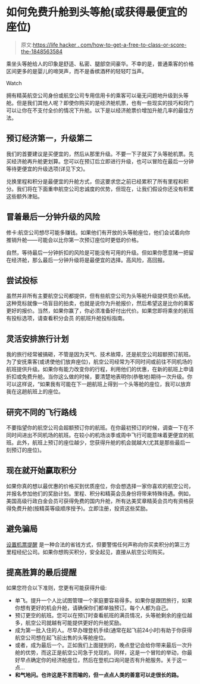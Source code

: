 # 如何免费升舱到头等舱(或获得最便宜的座位)

> 原文:[https://life hacker . com/how-to-get-a-free-to-class-or-score-the-1848563584](https://lifehacker.com/how-to-get-a-free-upgrade-to-first-class-or-score-the-1848563584)

乘坐头等舱给人的印象是舒适、私密、腿部空间豪华。不幸的是，普通乘客的价格区间更多的是婴儿的啼哭声，而不是香槟酒杯的轻轻叮当声。

Watch

拥有精英航空公司身份或航空公司专用信用卡的乘客可以毫无问题地升级到头等舱。但是我们其他人呢？即使你购买的是经济舱机票，也有一些现实的技巧和窍门可以让你在不支付全价的情况下升舱。以下是以经济舱票价增加升舱几率的最佳方法。

## **预订经济第一，升级第二**

我们的首要建议是买便宜的，然后从那里升级。不要一下子就买了头等舱机票。先买经济舱再升舱更划算。您可以在预订后立即进行升级，也可以冒险在最后一分钟等待更便宜的升级选项(详见下文)。

兑换里程和积分是最便宜的升舱方式，但这要求您之前已经累积了所有里程和积分。我们将在下面重申航空公司忠诚度的优势，但现在，让我们假设你还没有积累这些额外津贴。

## **冒着最后一分钟升级的风险**

修卡:航空公司想尽可能多赚钱。如果他们有开放的头等舱座位，他们会试着向你推销升舱——可能会以比你第一次预订座位时更低的价格。

自然，等待最后一分钟折扣的风险是可能没有可用的升级。但如果你愿意赌一把留在经济舱，那么最后一分钟升级将是最便宜的选择。高风险，高回报。

## **尝试投标**

虽然并非所有主要航空公司都提供，但有些航空公司为头等舱升级提供竞价系统。这种竞标就像一场盲目的拍卖，也就是说你为升舱报价，然后希望这是比你的乘客更好的报价。当然，如果你赢了，你必须准备好付出代价。如果您即将乘坐的航班有投标选项，请查看积分会员 的航班升舱投标指南。

## **灵活安排旅行计划**

我的旅行经常被搞砸，不管是因为天气、技术故障，还是航空公司超额预订航班。为了安抚乘客(或诱使他们放弃座位)，航空公司经常为不同时间或前往不同机场的航班提供升级。如果你有能力改变你的行程，利用他们的优惠，在新的航班上申请折扣或免费升舱。当你这么做的时候，要清楚地表明你(恭敬地)期待一次升级。你可以这样说，“如果我有可能在下一趟航班上得到一个头等舱的座位，我可以放弃我在这趟航班上的座位。

## **研究不同的飞行路线**

不要指望你的航空公司会超额预订你的航班。在你最初预订的时候，调查一下在不同时间进出不同机场的航班。在较小的机场淡季或周中飞行可能意味着更便宜的航班。此外，航班上预订的座位越少，您获得升舱的机会就越大(尤其是那些最后一刻预订的座位)。

## **现在就开始赢取积分**

如果你真的想以最优惠的价格买到优质座位，你会想选择一家你喜欢的航空公司，并报名参加他们的奖励计划。里程、积分和精英会员身份将带来特殊待遇。例如，美国高级行政白金会员可获得免费的国内升舱，所有达美奖章精英会员均有资格获得免费升舱(按精英等级顺序授予)。立即注册，投资这些奖励。

## **避免骗局**

[设置机票提醒](https://lifehacker.com/get-cheaper-airfare-alerts-for-nearby-airports-with-goo-1839692149) 是一种合法的省钱方式，但要警惕任何声称向你买卖积分的第三方里程经纪公司。如果你想购买积分，安全起见，直接从航空公司购买。

## **提高胜算的最后提醒**

如果您符合以下准则，您更有可能获得升级:

*   单飞。提升一个人比试图管理一个家庭要容易得多。如果你是跟团旅行，如果你想有更好的机会升舱，请确保你们都单独预订。每个人都为自己。
*   预订更空的航班。您可以在预订时查看航班的满员情况，头等舱剩余的座位越多，航空公司就越有可能提供更好的升舱奖励。
*   成为第一批入住的人。尽早办理登机手续(通常在起飞前24小时)有助于你获得航空公司想在起飞前出售的头等舱座位。
*   或者，成为最后一个。正如我们上面提到的，晚点登记会给你带来最后一次升舱的优势，而这正是航空公司急于兑现的。同样，这是一个冒险的举动，你最好早点确定你的经济舱座位，然后在登机口询问是否有升舱服务。关于这一点…
*   **和气地问。也许这是不言而喻的，但一点点人类的善意可以走很长的路。**